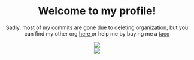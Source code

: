<h1 align="center">Welcome to my profile!</h1>
<p align="center">Sadly, most of my commits are gone due to deleting organization, but you can find my other org <a href="https://entityevolution.github.io/">here </a>or help me by buying me a <a href="https://www.buymeacoffee.com/bombayV">taco </a></p>
<p align="center">
  <a href="https://github.com/BombayV">
    <img src="https://github-readme-stats.vercel.app/api?username=BombayV&count_private=true&show_icons=true&theme=omni"/>
    <br>
    <img src="https://komarev.com/ghpvc/?username=BombayV&style=flat-square"/>
  </a>
</p>
